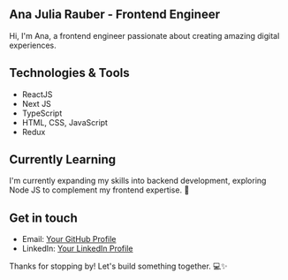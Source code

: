 ## Ana Julia Rauber - Frontend Engineer


Hi, I'm Ana, a frontend engineer passionate about creating amazing digital experiences. 


## Technologies & Tools

- ReactJS
- Next JS
- TypeScript
- HTML, CSS, JavaScript
- Redux


## Currently Learning

I'm currently expanding my skills into backend development, exploring Node JS to complement my frontend expertise. 🚀


## Get in touch

- Email: [Your GitHub Profile](anajuliarauber@hotmail.com)
- LinkedIn: [Your LinkedIn Profile](https://www.linkedin.com/in/ana-julia-rauber/)
  

Thanks for stopping by! Let's build something together. 💻✨
